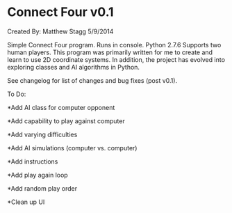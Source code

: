 Connect Four v0.1
========
Created By: Matthew Stagg
5/9/2014

Simple Connect Four program. Runs in console. Python 2.7.6 
Supports two human players. This program was primarily written for me to create and learn to use 2D coordinate systems.
In addition, the project has evolved into exploring classes and AI algorithms in Python.

See changelog for list of changes and bug fixes (post v0.1).

To Do:

*Add AI class for computer opponent

*Add capability to play against computer

*Add varying difficulties

*Add AI simulations (computer vs. computer)

*Add instructions

*Add play again loop

*Add random play order

*Clean up UI
